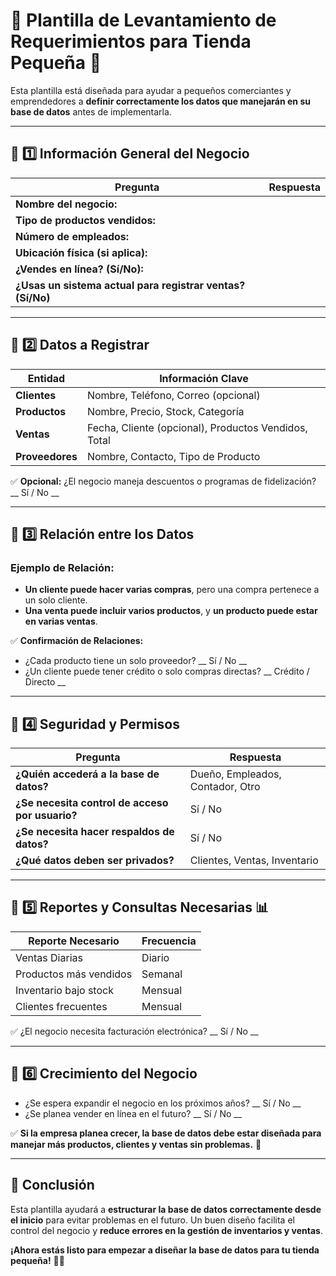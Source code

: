 # 📌 Plantilla de Levantamiento de Requerimientos para Tienda Pequeña 🏪

Esta plantilla está diseñada para ayudar a pequeños comerciantes y emprendedores a **definir correctamente los datos que manejarán en su base de datos** antes de implementarla.

---

## 📌 1️⃣ Información General del Negocio

| Pregunta                          | Respuesta |
|----------------------------------|-----------|
| **Nombre del negocio:**         |           |
| **Tipo de productos vendidos:** |           |
| **Número de empleados:**        |           |
| **Ubicación física (si aplica):** |           |
| **¿Vendes en línea? (Sí/No):** |           |
| **¿Usas un sistema actual para registrar ventas? (Sí/No)** |           |

---

## 📌 2️⃣ Datos a Registrar

| Entidad          | Información Clave |
|----------------|-----------------|
| **Clientes**   | Nombre, Teléfono, Correo (opcional) |
| **Productos**  | Nombre, Precio, Stock, Categoría |
| **Ventas**     | Fecha, Cliente (opcional), Productos Vendidos, Total |
| **Proveedores** | Nombre, Contacto, Tipo de Producto |

✅ **Opcional:** ¿El negocio maneja descuentos o programas de fidelización? __ Sí / No __

---

## 📌 3️⃣ Relación entre los Datos

### **Ejemplo de Relación:**
- **Un cliente puede hacer varias compras**, pero una compra pertenece a un solo cliente.
- **Una venta puede incluir varios productos**, y **un producto puede estar en varias ventas**.

✅ **Confirmación de Relaciones:**
- ¿Cada producto tiene un solo proveedor? __ Sí / No __
- ¿Un cliente puede tener crédito o solo compras directas? __ Crédito / Directo __

---

## 📌 4️⃣ Seguridad y Permisos

| Pregunta                          | Respuesta |
|----------------------------------|-----------|
| **¿Quién accederá a la base de datos?** | Dueño, Empleados, Contador, Otro |
| **¿Se necesita control de acceso por usuario?** | Sí / No |
| **¿Se necesita hacer respaldos de datos?** | Sí / No |
| **¿Qué datos deben ser privados?** | Clientes, Ventas, Inventario |

---

## 📌 5️⃣ Reportes y Consultas Necesarias 📊

| Reporte Necesario | Frecuencia |
|------------------|------------|
| Ventas Diarias  | Diario |
| Productos más vendidos | Semanal |
| Inventario bajo stock | Mensual |
| Clientes frecuentes | Mensual |

✅ ¿El negocio necesita facturación electrónica? __ Sí / No __

---

## 📌 6️⃣ Crecimiento del Negocio

- ¿Se espera expandir el negocio en los próximos años? __ Sí / No __
- ¿Se planea vender en línea en el futuro? __ Sí / No __

✅ **Si la empresa planea crecer, la base de datos debe estar diseñada para manejar más productos, clientes y ventas sin problemas.** 🚀

---

## 📌 Conclusión

Esta plantilla ayudará a **estructurar la base de datos correctamente desde el inicio** para evitar problemas en el futuro. Un buen diseño facilita el control del negocio y **reduce errores en la gestión de inventarios y ventas**.

**¡Ahora estás listo para empezar a diseñar la base de datos para tu tienda pequeña!** 🏪🎉

